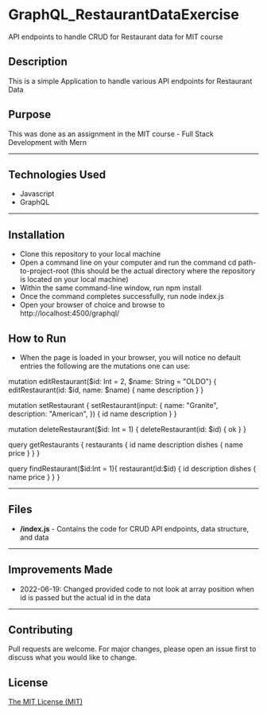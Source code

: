 # GraphQL_RestaurantDataExercise
 API endpoints to handle CRUD for Restaurant data for MIT course

## Description 
This is a simple Application to handle various API endpoints for Restaurant Data

## Purpose 
This was done as an assignment in the MIT course - Full Stack Development with Mern

---------

## Technologies Used 
- Javascript
- GraphQL

---------

## Installation 
- Clone this repository to your local machine
- Open a command line on your computer and run the command cd path-to-project-root (this should be the actual directory where the repository is located on your local machine)
- Within the same command-line window, run npm install
- Once the command completes successfully, run node index.js
- Open your browser of choice and browse to http://localhost:4500/graphql/

## How to Run 
- When the page is loaded in your browser, you will notice no default entries the following are the mutations one can use:

mutation editRestaurant($id: Int = 2, $name: String = "OLDO") {
  editRestaurant(id: $id, name: $name) {
    name
    description
  }
}

mutation setRestaurant {
  setRestaurant(input: {
    name: "Granite",
    description: "American",
  }) {
    id
    name
    description
  }
}

mutation deleteRestaurant($id: Int = 1) {
  deleteRestaurant(id: $id) {
    ok
  }
}

query getRestaurants {
  restaurants {
    id
    name
    description
    dishes {
      name
      price
    }
  }
}

query findRestaurant($id:Int = 1){
  restaurant(id:$id) {
    id
    description
    dishes {
      name
      price
    }
  }
}

---------

## Files 
- **/index.js** - Contains the code for CRUD API endpoints, data structure, and data

---------

## Improvements Made
- 2022-06-19: Changed provided code to not look at array position when id is passed but the actual id in the data

---------

## Contributing 
Pull requests are welcome. For major changes, please open an issue first to discuss what you would like to change.

## License
[The MIT License (MIT)](https://github.com/slumpbuster/GraphQL_RestaurantDataExercise/blob/main/LICENSE)
